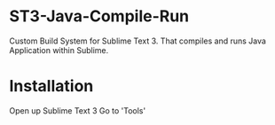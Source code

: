 ST3-Java-Compile-Run
====================

Custom Build System for Sublime Text 3. That compiles and runs Java Application within Sublime.

Installation
============

Open up Sublime Text 3
Go to 'Tools'